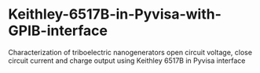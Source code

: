 # Keithley-6517B-in-Pyvisa-with-GPIB-interface
Characterization of triboelectric nanogenerators open circuit voltage, close circuit current and charge output using Keithley 6517B in Pyvisa interface
